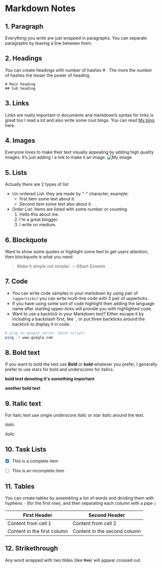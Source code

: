 # Markdown Notes


## 1. Paragraph
Everything you write are just wrapped in paragraphs. You can separate paragraphs by leaving a line between them.


## 2. Headings
You can create headings with number of hashes # . The more the number of hashes the lesser the power of heading.

    # Main heading
    ## Sub heading


## 3. Links
Links are really important in documents and markdown’s syntax for links is great too
    I read a lot and also write some cool blogs. You can read [My blog](https://medium.com/itsjzt) here.


## 4. Images
Everyone loves to make their text visually appealing by adding high quality images. It’s just adding ! a link to make it an image.
    ![My image](https://seeklogo.net/wp-content/uploads/2013/03/linux-red-hat-vector-logo.png)



## 5. Lists
Actually there are 2 types of list
- Un-ordered List: they are made by "-" character, example:
    - first item
        some text about it.
    - Second item
        some text also about it.
- Order List: Items are listed with some number or counting
    1. Hello this about me.
    2. I'm a great blogger.
    3. I write on medium.


## 6. Blockquote
Want to show some quotes or highlight some text to get users attention, then blockquote is what you need
> Make it simple not simpler.  -- Albert Einstein


## 7. Code
- You can write code samples in your markdown by using pair of `(upperticks)` you can write multi-line code with 3 pair of upperticks.
- If you have using some sort of code highlight then adding the language name after starting upper-ticks will provide you with highlighted code.
- Want to use a backtick in your Markdown text? Either escape it by including a backslash first, like \`, or put three backticks around the backtick to display it in code.

```bash
# ping on google server (bash script)
ping -t www.google.com
```


## 8. Bold text
If you want to bold the text use **Bold** or __bold__ whatever you prefer, I generally prefer to use stars for bold and underscores for italics.

**bold text denoting it's something important**

__another bold text__


## 9. Italic text
For italic text use single underscore _italic_ or star *italic* around the text.

*italic*

_italic_


## 10. Task Lists
- [x] This is a complete item
- [ ] This is an incomplete item


## 11. Tables
You can create tables by assembling a list of words and dividing them with hyphens `-` (for the first row), and then separating each column with a pipe `|`

First Header | Second Header
------------ | -------------
Content from cell 1 | Content from cell 2
Content in the first column | Content in the second column


## 12. Strikethrough
Any word wrapped with two tildes (like ~~this~~) will appear crossed out.
